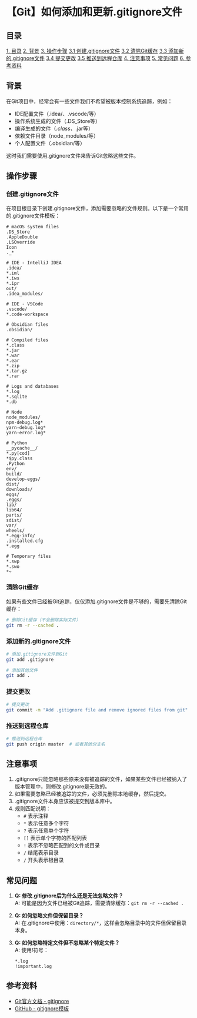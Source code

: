 # 【Git】如何添加和更新.gitignore文件

## 目录
[1. 目录](#目录)
[2. 背景](#背景)
[3. 操作步骤](#操作步骤)
    [3.1 创建.gitignore文件](#创建gitignore文件)
    [3.2 清除Git缓存](#清除git缓存)
    [3.3 添加新的.gitignore文件](#添加新的gitignore文件)
    [3.4 提交更改](#提交更改)
    [3.5 推送到远程仓库](#推送到远程仓库)
[4. 注意事项](#注意事项)
[5. 常见问题](#常见问题)
[6. 参考资料](#参考资料)



## 背景

在Git项目中，经常会有一些文件我们不希望被版本控制系统追踪，例如：
- IDE配置文件（.idea/、.vscode/等）
- 操作系统生成的文件（.DS_Store等）
- 编译生成的文件（*.class、*.jar等）
- 依赖文件目录（node_modules/等）
- 个人配置文件（.obsidian/等）

这时我们需要使用.gitignore文件来告诉Git忽略这些文件。

## 操作步骤

### 创建.gitignore文件

在项目根目录下创建.gitignore文件，添加需要忽略的文件规则。以下是一个常用的.gitignore文件模板：

```plaintext
# macOS system files
.DS_Store
.AppleDouble
.LSOverride
Icon
._*

# IDE - IntelliJ IDEA
.idea/
*.iml
*.iws
*.ipr
out/
.idea_modules/

# IDE - VSCode
.vscode/
*.code-workspace

# Obsidian files
.obsidian/

# Compiled files
*.class
*.jar
*.war
*.ear
*.zip
*.tar.gz
*.rar

# Logs and databases
*.log
*.sqlite
*.db

# Node
node_modules/
npm-debug.log*
yarn-debug.log*
yarn-error.log*

# Python
__pycache__/
*.py[cod]
*$py.class
.Python
env/
build/
develop-eggs/
dist/
downloads/
eggs/
.eggs/
lib/
lib64/
parts/
sdist/
var/
wheels/
*.egg-info/
.installed.cfg
*.egg

# Temporary files
*.swp
*.swo
*~
```

### 清除Git缓存

如果有些文件已经被Git追踪，仅仅添加.gitignore文件是不够的，需要先清除Git缓存：

```bash
# 删除Git缓存（不会删除实际文件）
git rm -r --cached .
```

### 添加新的.gitignore文件

```bash
# 添加.gitignore文件到Git
git add .gitignore

# 添加其他文件
git add .
```

### 提交更改

```bash
# 提交更改
git commit -m "Add .gitignore file and remove ignored files from git"
```

### 推送到远程仓库

```bash
# 推送到远程仓库
git push origin master  # 或者其他分支名
```

## 注意事项

1. .gitignore只能忽略那些原来没有被追踪的文件，如果某些文件已经被纳入了版本管理中，则修改.gitignore是无效的。
2. 如果需要忽略已经被追踪的文件，必须先删除本地缓存，然后提交。
3. .gitignore文件本身应该被提交到版本库中。
4. 规则匹配说明：
   - `#` 表示注释
   - `*` 表示任意多个字符
   - `?` 表示任意单个字符
   - `[]` 表示单个字符的匹配列表
   - `!` 表示不忽略匹配到的文件或目录
   - `/` 结尾表示目录
   - `/` 开头表示根目录

## 常见问题

1. **Q: 修改.gitignore后为什么还是无法忽略文件？**  
   A: 可能是因为文件已经被Git追踪，需要清除缓存：`git rm -r --cached .`

2. **Q: 如何忽略文件但保留目录？**  
   A: 在.gitignore中使用：`directory/*`，这样会忽略目录中的文件但保留目录本身。

3. **Q: 如何忽略特定文件但不忽略某个特定文件？**  
   A: 使用!符号：
   ```
   *.log
   !important.log
   ```

## 参考资料

- [Git官方文档 - gitignore](https://git-scm.com/docs/gitignore)
- [GitHub - gitignore模板](https://github.com/github/gitignore)
